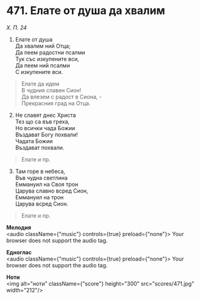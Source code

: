 # 471. Елате от душа да хвалим

_Х. П. 24_

1. Елате от душа  
Да хвалим ний Отца;  
Да пеем радостни псалми  
Тук със изкупените вси,  
Да пеем ний псалми  
С изкупените вси.  

> Елате да идем  
> В чудния славен Сион!  
> Да влезем с радост в Сиона, -  
> Прекрасния град на Отца.  

2. Не славят днес Христа  
Тез що са във греха,  
Но всички чада Божии  
Въздават Богу похвали!  
Чадата Божии  
Въздават похвали.  

> Елате и пр.  

3. Там горе в небеса,  
Във чудна светлина  
Еммануил на Своя трон  
Царува славно всред Сион,  
Еммануил на трон  
Царува всред Сион.  

> Елате и пр.

**Мелодия**  
<audio className={"music"} controls={true} preload={"none"}>
    <source src="mp3/471.mp3" type="audio/mpeg"/>
    Your browser does not support the audio tag.
</audio>

**Едноглас**  
<audio className={"music"} controls={true} preload={"none"}>
    <source src="transp/471.mp3" type="audio/mpeg"/>
    Your browser does not support the audio tag.
</audio>

**Ноти**  
<img alt="ноти" className={"score"} height="300" src="scores/471.jpg" width="212"/>
